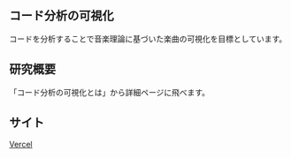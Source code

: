 ## コード分析の可視化

コードを分析することで音楽理論に基づいた楽曲の可視化を目標としています。

## 研究概要

「コード分析の可視化とは」から詳細ページに飛べます。

## サイト

[Vercel](https://chord-vis.vercel.app)
